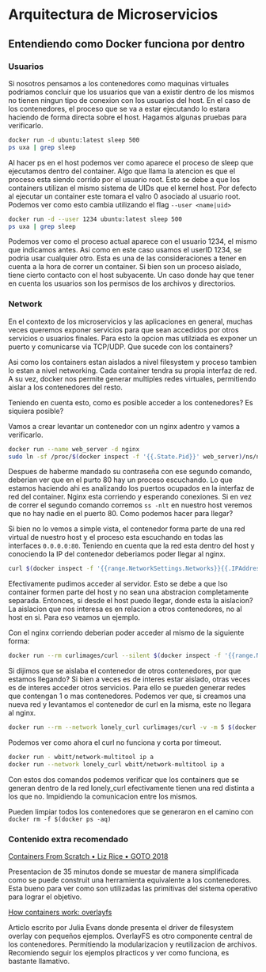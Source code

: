 # Arquitectura de Microservicios

## Entendiendo como Docker funciona por dentro

### Usuarios

Si nosotros pensamos a los contenedores como maquinas virtuales podriamos concluir que los usuarios que van a existir dentro de los mismos no tienen ningun tipo de conexion con los usuarios del host. En el caso de los contenedores, el proceso que se va a estar ejecutando lo estara haciendo de forma directa sobre el host. Hagamos algunas pruebas para verificarlo.

```bash
docker run -d ubuntu:latest sleep 500
ps uxa | grep sleep
```

Al hacer ps en el host podemos ver como aparece el proceso de sleep que ejecutamos dentro del container. Algo que llama la atencion es que el proceso esta siendo corrido por el usuario root. Esto se debe a que los containers utilizan el mismo sistema de UIDs que el kernel host. Por defecto al ejecutar un container este tomara el valro 0 asociado al usuario root. Podemos ver como esto cambia utilizando el flag `--user <name|uid>`

```bash
docker run -d --user 1234 ubuntu:latest sleep 500
ps uxa | grep sleep
```

Podemos ver como el proceso actual aparece con el usuario 1234, el mismo que indicamos antes. Asi como en este caso usamos el userID 1234, se podria usar cualquier otro. Esta es una de las consideraciones a tener en cuenta a la hora de correr un container. Si bien son un proceso aislado, tiene cierto contacto con el host subyacente. Un caso donde hay que tener en cuenta los usuarios son los permisos de los archivos y directorios.

### Network

En el contexto de los microservicios y las aplicaciones en general, muchas veces queremos exponer servicios para que sean accedidos por otros servicios o usuarios finales. Para esto la opcion mas utilziada es exponer un puerto y comunicarse via TCP/UDP. Que sucede con los containers?

Asi como los containers estan aislados a nivel filesystem y proceso tambien lo estan a nivel networking. Cada container tendra su propia interfaz de red. A su vez, docker nos permite generar multiples redes virtuales, permitiendo aislar a los contenedores del resto.

Teniendo en cuenta esto, como es posible acceder a los contenedores? Es siquiera posible?

Vamos a crear levantar un contenedor con un nginx adentro y vamos a verificarlo.

```bash
docker run --name web_server -d nginx
sudo ln -sf /proc/$(docker inspect -f '{{.State.Pid}}' web_server)/ns/net /var/run/netns/mycontainer; sudo ss -tln -N mycontainer ; sudo rm /var/run/netns/mycontainer
```

Despues de haberme mandado su contraseña con ese segundo comando, deberian ver que en el purto 80 hay un proceso escuchando. Lo que estamos haciendo ahi es analizando los puertos ocupados en la interfaz de red del container. Nginx esta corriendo y esperando conexiones. Si en vez de correr el segundo comando corremos `ss -nlt` en nuestro host veremos que no hay nadie en el puerto 80. Como podemos hacer para llegar?

Si bien no lo vemos a simple vista, el contenedor forma parte de una red virtual de nuestro host y el proceso esta escuchando en todas las interfaces `0.0.0.0:80`. Teniendo en cuenta que la red esta dentro del host y conociendo la IP del contenedor deberiamos poder llegar al nginx. 

```bash
curl $(docker inspect -f '{{range.NetworkSettings.Networks}}{{.IPAddress}}{{end}}' web_server)
```

Efectivamente pudimos acceder al servidor. Esto se debe a que lso container formen parte del host y no sean una abstracion completamente separada. Entonces, si desde el host puedo llegar, donde esta la aislacion? La aislacion que nos interesa es en relacion a otros contenedores, no al host en si. Para eso veamos un ejemplo.

Con el nginx corriendo deberian poder acceder al mismo de la siguiente forma:

```bash
docker run --rm curlimages/curl --silent $(docker inspect -f '{{range.NetworkSettings.Networks}}{{.IPAddress}}{{end}}' web_server)
```

Si dijimos que se aislaba el contenedor de otros contenedores, por que estamos llegando? Si bien a veces es de interes estar aislado, otras veces es de interes acceder otros servicios. Para ello se pueden generar redes que contengan 1 o mas contenedores. Podemos ver que, si creamos una nueva red y levantamos el contenedor de curl en la misma, este no llegara al nginx.

```bash
docker run --rm --network lonely_curl curlimages/curl -v -m 5 $(docker inspect -f '{{range.NetworkSettings.Networks}}{{.IPAddress}}{{end}}' web_server)
```

Podemos ver como ahora el curl no funciona y corta por timeout.

```bash
docker run - wbitt/network-multitool ip a
docker run --network lonely_curl wbitt/network-multitool ip a
```

Con estos dos comandos podemos verificar que los containers que se generan dentro de la red lonely_curl efectivamente tienen una red distinta a los que no. Impidiendo la comunicacion entre los mismos.

Pueden limpiar todos los contenedores que se generaron en el camino con `docker rm -f $(docker ps -aq)` 

### Contenido extra recomendado

[Containers From Scratch • Liz Rice • GOTO 2018](https://www.youtube.com/watch?v=8fi7uSYlOdc)

Presentacion de 35 minutos donde se muestar de manera simplificada como se puede construit una herramienta equivalente a los contenedores. Esta bueno para ver como son utilizadas las primitivas del sistema operativo para lograr el objetivo.

[How containers work: overlayfs](https://jvns.ca/blog/2019/11/18/how-containers-work--overlayfs/)

Articlo escrito por Julia Evans donde presenta el driver de filesystem overlay con pequeños ejemplos. OverlayFS es otro componente central de los contenedores. Permitiendo la modularizacion y reutilizacion de archivos. Recomiendo seguir los ejemplos plracticos y ver como funciona, es bastante llamativo.
